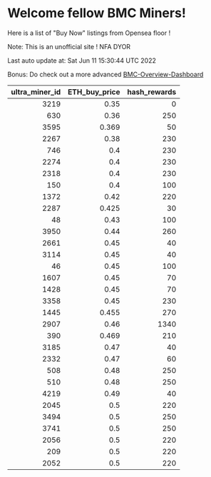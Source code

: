# Welcome fellow BMC Miners!
Here is a list of "Buy Now" listings from Opensea floor !

Note: This is an unofficial site ! NFA DYOR

Last auto update at: Sat Jun 11 15:30:44 UTC 2022

Bonus: Do check out a more advanced [BMC-Overview-Dashboard](https://dune.com/defifunk/BMC-Overview-Dashboard)


|   ultra_miner_id |   ETH_buy_price |   hash_rewards |
|-----------------:|----------------:|---------------:|
|             3219 |           0.35  |              0 |
|              630 |           0.36  |            250 |
|             3595 |           0.369 |             50 |
|             2267 |           0.38  |            230 |
|              746 |           0.4   |            230 |
|             2274 |           0.4   |            230 |
|             2318 |           0.4   |            230 |
|              150 |           0.4   |            100 |
|             1372 |           0.42  |            220 |
|             2287 |           0.425 |             30 |
|               48 |           0.43  |            100 |
|             3950 |           0.44  |            260 |
|             2661 |           0.45  |             40 |
|             3114 |           0.45  |             40 |
|               46 |           0.45  |            100 |
|             1607 |           0.45  |             70 |
|             1428 |           0.45  |             70 |
|             3358 |           0.45  |            230 |
|             1445 |           0.455 |            270 |
|             2907 |           0.46  |           1340 |
|              390 |           0.469 |            210 |
|             3185 |           0.47  |             40 |
|             2332 |           0.47  |             60 |
|              508 |           0.48  |            250 |
|              510 |           0.48  |            250 |
|             4219 |           0.49  |             40 |
|             2045 |           0.5   |            220 |
|             3494 |           0.5   |            250 |
|             3741 |           0.5   |            250 |
|             2056 |           0.5   |            220 |
|              209 |           0.5   |            220 |
|             2052 |           0.5   |            220 |